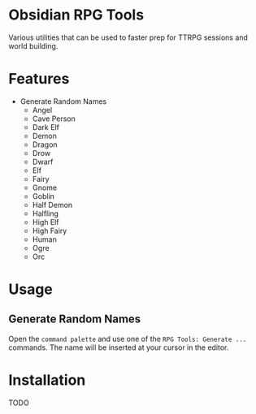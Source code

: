 # Obsidian RPG Tools

Various utilities that can be used to faster prep for TTRPG sessions and world building.

# Features

- Generate Random Names
  - Angel
  - Cave Person
  - Dark Elf
  - Demon
  - Dragon
  - Drow
  - Dwarf
  - Elf
  - Fairy
  - Gnome
  - Goblin
  - Half Demon
  - Halfling
  - High Elf
  - High Fairy
  - Human
  - Ogre
  - Orc

# Usage

## Generate Random Names

Open the ``command palette`` and use one of the ``RPG Tools: Generate ...`` commands. The name will be inserted at your cursor in the editor.

# Installation

TODO
